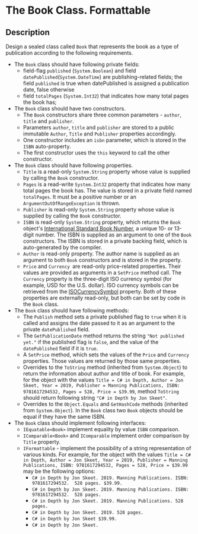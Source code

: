 # The Book Class. Formattable

## Description
Design a sealed class called `Book` that represents the book as a type of publication according to the following requirements.  
- The `Book` class should have following private fields:
    -  field-flag `published` (`System.Boolean`) and field `datePublished`(`System.DateTime`) are publishing-related fields; the field `published` is true when datePublished is assigned a publication date, false otherwise
    -  field `totalPages` (`System.Int32`) that indicates how many total pages the book has;
- The `Book` class should have two constructors. 
    - The `Book` constructors share three common parameters - `author`, `title` and `publisher`. 
    - Parameters `author`, `title` and `publisher` are stored to a public immutable `Author`, `Title` and `Publisher` properties accordingly. 
    - One constructor includes an `isbn` parameter, which is stored in the `ISBN` auto-property. 
    - The first constructor uses the `this` keyword to call the other constructor.    
- The `Book` class should have following properties.
    - `Title` is a read-only `System.String` property whose value is supplied by calling the `Book` constructor.
    - `Pages` is a read-write `System.Int32` property that indicates how many total pages the book has. The value is stored in a private field named `totalPages`. It must be a positive number or an `ArgumentOutOfRangeException` is thrown.
    - `Publisher` is read-only `System.String` property whose value is supplied by calling the `Book` constructor.
    - `ISBN` is read-only `System.String` property, which returns the `Book` object's [International Standard Book Number](https://en.wikipedia.org/wiki/International_Standard_Book_Number), a unique 10- or 13-digit number. The ISBN is supplied as an argument to one of the `Book` constructors. The ISBN is stored in a private backing field, which is auto-generated by the compiler.
    - `Author` is read-only  property. The author name is supplied as an argument to both `Book` constructors and is stored in the property.
    - `Price` and `Currency `are read-only price-related properties. Their values are provided as arguments in a `SetPrice` method call. The `Currency` property is the three-digit ISO currency symbol (for example, USD for the U.S. dollar). ISO currency symbols can be retrieved from the [ISOCurrencySymbol](https://docs.microsoft.com/en-us/dotnet/api/system.globalization.regioninfo.isocurrencysymbol?view=netcore-3.1) property. Both of these properties are externally read-only, but both can be set by code in the `Book` class.
- The `Book` class should have following methods:
    - The `Publish` method sets a private published flag to `true` when it is called and assigns the date passed to it as an argument to the private `datePublished` field.
    - The `GetPublicationDate` method returns the string `"Not published yet."` if the published flag is `false`, and the value of the `datePublished` field if it is `true`.
    - A `SetPrice` method, which sets the values of the `Price` and `Currency` properties. Those values are returned by those same properties.
    - Overrides to the `ToString` method (inherited from `System.Object`) to return the information about author and title of book. For example, for the object with the values `Title = C# in Depth, Author = Jon Skeet, Year = 2019, Publisher = Manning Publications, ISBN: 9781617294532, Pages = 528, Price = $39.99`, method `ToString` should return following string `"C# in Depth by Jon Skeet"`.
    - Overrides to the `Object.Equals` and `GetHashCode` methods (inherited from `System.Object`). In the `Book` class two `Book` objects should be equal if they have the same ISBN.
- The `Book` class should implement following interfaces:
    -  `IEquatable<Book>` implement equality by value `ISBN` comparison.
    -  `IComparable<Book>` and `IComparable` implement order comparison by `Title` property.
    -  `IFormattable` - implement the possibility of a string representation of various kinds. For example, for the object with the values `Title = C# in Depth, Author = Jon Skeet, Year = 2019, Publisher = Manning Publications, ISBN: 9781617294532, Pages = 528, Price = $39.99` may be the following options:
        -  `C# in Depth by Jon Skeet. 2019. Manning Publications. ISBN: 9781617294532.  528 pages. $39.99.`
        -  `C# in Depth by Jon Skeet. 2019. Manning Publications. ISBN: 9781617294532.  528 pages.`
        -  `C# in Depth by Jon Skeet. 2019. Manning Publications. 528 pages.`
        -  `C# in Depth by Jon Skeet. 2019. 528 pages.`
        -  `C# in Depth by Jon Skeet $39.99.`
        -  `C# in Depth by Jon Skeet.`